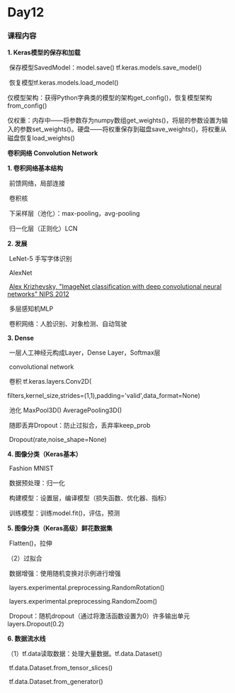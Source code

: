 # Day12

 

### 课程内容

**1. Keras模型的保存和加载**

​		保存模型SavedModel：model.save() tf.keras.models.save_model() 

​		恢复模型tf.keras.models.load_model() 

​		仅模型架构：获得Python字典类的模型的架构get_config()，恢复模型架构from_config()

​		仅权重：内存中——将参数存为numpy数组get_weights()，将层的参数设置为输入的参数set_weights()。硬盘——将权重保存到磁盘save_weights()，将权重从磁盘恢复load_weights()



**卷积网络 Convolution Network**

**1. 卷积网络基本结构**

​		前馈网络，局部连接

​		卷积核

​		下采样层（池化）：max-pooling，avg-pooling

​		归一化层（正则化）LCN

**2. 发展**

​		LeNet-5 手写字体识别

​		AlexNet

​		<u>Alex Krizhevsky, "ImageNet classification with deep convolutional neural networks" NIPS 2012</u>

​		多层感知机MLP

​		卷积网络：人脸识别、对象检测、自动驾驶

**3. Dense**

​		一层人工神经元构成Layer，Dense Layer，Softmax层

​		convolutional network

​		卷积  tf.keras.layers.Conv2D(

filters,kernel_size,strides=(1,1),padding='valid',data_format=None)

​		池化  MaxPool3D()  AveragePooling3D()

​		随即丢弃Dropout：防止过拟合，丢弃率keep_prob

​		Dropout(rate,noise_shape=None)

**4. 图像分类（Keras基本）**

​		Fashion MNIST

​		数据预处理：归一化

​		构建模型：设置层，编译模型（损失函数、优化器、指标）

​		训练模型：训练model.fit()，评估，预测

**5. 图像分类（Keras高级）鲜花数据集**

​		Flatten()，拉伸

（2）过拟合

​		数据增强：使用随机变换对示例进行增强 

​				layers.experimental.preprocessing.RandomRotation()

​				layers.experimental.preprocessing.RandomZoom()

​		Dropout：随机dropout（通过将激活函数设置为0）许多输出单元 layers.Dropout(0.2)

**6. 数据流水线**

（1）tf.data读取数据：处理大量数据。tf.data.Dataset()

​		tf.data.Dataset.from_tensor_slices()

​		tf.data.Dataset.from_generator()

